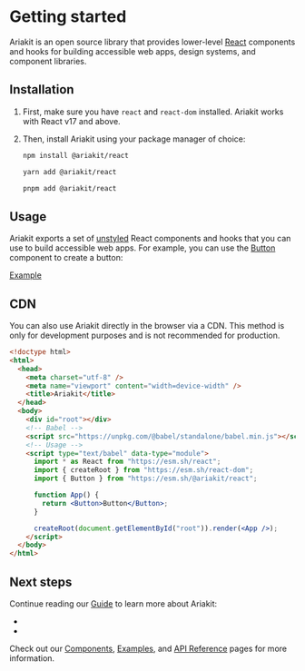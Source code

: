# Getting started

<div data-description>

Ariakit is an open source library that provides lower-level [React](https://react.dev) components and hooks for building accessible web apps, design systems, and component libraries.

</div>

## Installation

1. First, make sure you have `react` and `react-dom` installed. Ariakit works with React v17 and above.

2. Then, install Ariakit using your package manager of choice:

   ```sh
   npm install @ariakit/react
   ```

   ```sh
   yarn add @ariakit/react
   ```

   ```sh
   pnpm add @ariakit/react
   ```

## Usage

Ariakit exports a set of [unstyled](/guide/styling) React components and hooks that you can use to build accessible web apps. For example, you can use the [Button](/components/button) component to create a button:

<a href="../../examples/button/index.react.tsx" data-playground type="compact">Example</a>

## CDN

You can also use Ariakit directly in the browser via a CDN. This method is only for development purposes and is not recommended for production.

```html
<!doctype html>
<html>
  <head>
    <meta charset="utf-8" />
    <meta name="viewport" content="width=device-width" />
    <title>Ariakit</title>
  </head>
  <body>
    <div id="root"></div>
    <!-- Babel -->
    <script src="https://unpkg.com/@babel/standalone/babel.min.js"></script>
    <!-- Usage -->
    <script type="text/babel" data-type="module">
      import * as React from "https://esm.sh/react";
      import { createRoot } from "https://esm.sh/react-dom";
      import { Button } from "https://esm.sh/@ariakit/react";

      function App() {
        return <Button>Button</Button>;
      }

      createRoot(document.getElementById("root")).render(<App />);
    </script>
  </body>
</html>
```

## Next steps

Continue reading our [Guide](/guide) to learn more about Ariakit:

<div data-cards>

- [](/guide/styling)
- [](/guide/composition)

</div>

Check out our [Components](/components), [Examples](/examples), and [API Reference](/reference) pages for more information.
